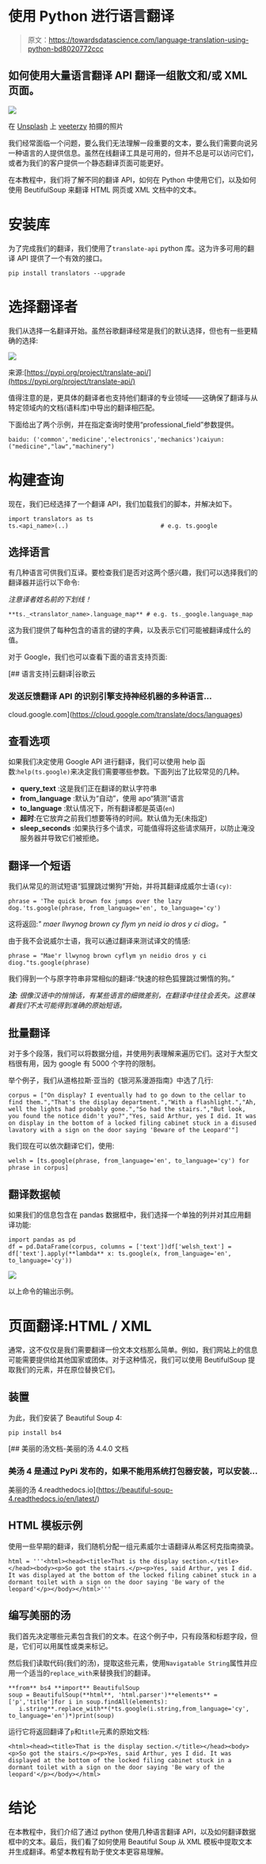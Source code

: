 # 使用 Python 进行语言翻译

> 原文：<https://towardsdatascience.com/language-translation-using-python-bd8020772ccc>

## 如何使用大量语言翻译 API 翻译一组散文和/或 XML 页面。

![](img/59a96fecaa534eb36244c12cd29a9a23.png)

在 [Unsplash](https://unsplash.com?utm_source=medium&utm_medium=referral) 上 [veeterzy](https://unsplash.com/@veeterzy?utm_source=medium&utm_medium=referral) 拍摄的照片

我们经常面临一个问题，要么我们无法理解一段重要的文本，要么我们需要向说另一种语言的人提供信息。虽然在线翻译工具是可用的，但并不总是可以访问它们，或者为我们的客户提供一个静态翻译页面可能更好。

在本教程中，我们将了解不同的翻译 API，如何在 Python 中使用它们，以及如何使用 BeutifulSoup 来翻译 HTML 网页或 XML 文档中的文本。

# 安装库

为了完成我们的翻译，我们使用了`translate-api` python 库。这为许多可用的翻译 API 提供了一个有效的接口。

```
pip install translators --upgrade
```

# 选择翻译者

我们从选择一名翻译开始。虽然谷歌翻译经常是我们的默认选择，但也有一些更精确的选择:

![](img/2248ceeeb4576e747c7f5fe675f8ab32.png)

来源:[https://pypi.org/project/translate-api/](https://pypi.org/project/translate-api/)

值得注意的是，更具体的翻译者也支持他们翻译的专业领域——这确保了翻译与从特定领域内的文档(语料库)中导出的翻译相匹配。

下面给出了两个示例，并在指定查询时使用“professional_field”参数提供。

```
baidu: ('common','medicine','electronics','mechanics')caiyun: ("medicine","law","machinery")
```

# 构建查询

现在，我们已经选择了一个翻译 API，我们加载我们的脚本，并解决如下。

```
import translators as ts
ts.<api_name>(..)                          # e.g. ts.google
```

## 选择语言

有几种语言可供我们互译。要检查我们是否对这两个感兴趣，我们可以选择我们的翻译器并运行以下命令:

*注意译者姓名前的下划线！*

```
**ts._<translator_name>.language_map** # e.g. ts._google.language_map
```

这为我们提供了每种包含的语言的键的字典，以及表示它们可能被翻译成什么的值。

对于 Google，我们也可以查看下面的语言支持页面:

[](https://cloud.google.com/translate/docs/languages) [## 语言支持|云翻译|谷歌云

### 发送反馈翻译 API 的识别引擎支持神经机器的多种语言…

cloud.google.com](https://cloud.google.com/translate/docs/languages) 

## 查看选项

如果我们决定使用 Google API 进行翻译，我们可以使用 help 函数:`help(ts.google)`来决定我们需要哪些参数。下面列出了比较常见的几种。

*   **query_text** :这是我们正在翻译的默认字符串
*   **from_language** :默认为“自动”，使用 apo“猜测”语言
*   **to_language** :默认情况下，所有翻译都是英语(`en`)
*   **超时**:在它放弃之前我们想要等待的时间。默认值为无(未指定)
*   **sleep_seconds** :如果执行多个请求，可能值得将这些请求隔开，以防止淹没服务器并导致它们被拒绝。

## 翻译一个短语

我们从常见的测试短语“狐狸跳过懒狗”开始，并将其翻译成威尔士语`(cy)`:

```
phrase = 'The quick brown fox jumps over the lazy dog.'ts.google(phrase, from_language='en', to_language='cy')
```

这将返回:*" maer llwynog brown cy flym yn neid io dros y ci diog。"*

由于我不会说威尔士语，我可以通过翻译来测试译文的情感:

```
phrase = "Mae'r llwynog brown cyflym yn neidio dros y ci diog."ts.google(phrase)
```

我们得到一个与原字符串非常相似的翻译:“快速的棕色狐狸跳过懒惰的狗。”

***注:*** *很像汉语中的悄悄话，有某些语言的细微差别，在翻译中往往会丢失。这意味着我们不太可能得到准确的原始短语。*

## 批量翻译

对于多个段落，我们可以将数据分组，并使用列表理解来遍历它们。这对于大型文档很有用，因为 google 有 5000 个字符的限制。

举个例子，我们从道格拉斯·亚当的《银河系漫游指南》中选了几行:

```
corpus = ["On display? I eventually had to go down to the cellar to find them.","That's the display department.","With a flashlight.","Ah, well the lights had probably gone.","So had the stairs.","But look, you found the notice didn't you?","Yes, said Arthur, yes I did. It was on display in the bottom of a locked filing cabinet stuck in a disused lavatory with a sign on the door saying 'Beware of the Leopard'"]
```

我们现在可以依次翻译它们，使用:

```
welsh = [ts.google(phrase, from_language='en', to_language='cy') for phrase in corpus]
```

## 翻译数据帧

如果我们的信息包含在 pandas 数据框中，我们选择一个单独的列并对其应用翻译功能:

```
import pandas as pd
df = pd.DataFrame(corpus, columns = ['text'])df['welsh_text'] = df['text'].apply(**lambda** x: ts.google(x, from_language='en', to_language='cy'))
```

![](img/c8a66d6c6745888118e807765cc7014d.png)

以上命令的输出示例。

# 页面翻译:HTML / XML

通常，这不仅仅是我们需要翻译一份文本文档那么简单。例如，我们网站上的信息可能需要提供给其他国家或团体。对于这种情况，我们可以使用 BeutifulSoup 提取我们的元素，并在原位替换它们。

## 装置

为此，我们安装了 Beautiful Soup 4:

```
pip install bs4
```

[](https://beautiful-soup-4.readthedocs.io/en/latest/) [## 美丽的汤文档-美丽的汤 4.4.0 文档

### 美汤 4 是通过 PyPi 发布的，如果不能用系统打包器安装，可以安装…

美丽的汤 4.readthedocs.io](https://beautiful-soup-4.readthedocs.io/en/latest/) 

## HTML 模板示例

使用一些早期的翻译，我们随机分配一组元素威尔士语翻译从希区柯克指南摘录。

```
html = '''<html><head><title>That is the display section.</title></head><body><p>So got the stairs.</p><p>Yes, said Arthur, yes I did. It was displayed at the bottom of the locked filing cabinet stuck in a dormant toilet with a sign on the door saying 'Be wary of the leopard'</p></body></html>'''
```

## 编写美丽的汤

我们首先决定哪些元素包含我们的文本。在这个例子中，只有段落和标题字段，但是，它们可以用属性或类来标记。

然后我们读取代码(我们的汤)，提取这些元素，使用`Navigatable String`属性并应用一个适当的`replace_with`来替换我们的翻译。

```
**from** bs4 **import** BeautifulSoup
soup = BeautifulSoup(**html**, 'html.parser')**elements** = ['p','title']for i in soup.findAll(elements):
   i.string**.replace_with**(*ts.google(i.string,from_language='cy',    to_language='en')*)print(soup)
```

运行它将返回翻译了`p`和`title`元素的原始文档:

```
<html><head><title>That is the display section.</title></head><body><p>So got the stairs.</p><p>Yes, said Arthur, yes I did. It was displayed at the bottom of the locked filing cabinet stuck in a dormant toilet with a sign on the door saying 'Be wary of the leopard'</p></body></html>
```

# 结论

在本教程中，我们介绍了通过 python 使用几种语言翻译 API，以及如何翻译数据框中的文本。最后，我们看了如何使用 Beautiful Soup 从 XML 模板中提取文本并生成翻译。希望本教程有助于使文本更容易理解。